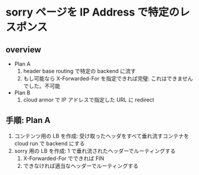 # sorry ページを IP Address で特定のレスポンス

## overview

- Plan A
  1. header base routing で特定の backend に流す
  1. もし可能なら X-Forwarded-For を指定できれば完璧: これはできませんでした。不可能
- Plan B
  1. cloud armor で IP アドレスで指定した URL に redirect

## 手順: Plan A

1. コンテンツ用の LB を作成: 受け取ったヘッダをすべて垂れ流すコンテナを cloud run で backend にする
1. sorry 用の LB を作成: 1 で垂れ流されたヘッダーでルーティングする
   1. X-Forwarded-For でできれば FIN
   1. できなければ適当なヘッダーでルーティングする
